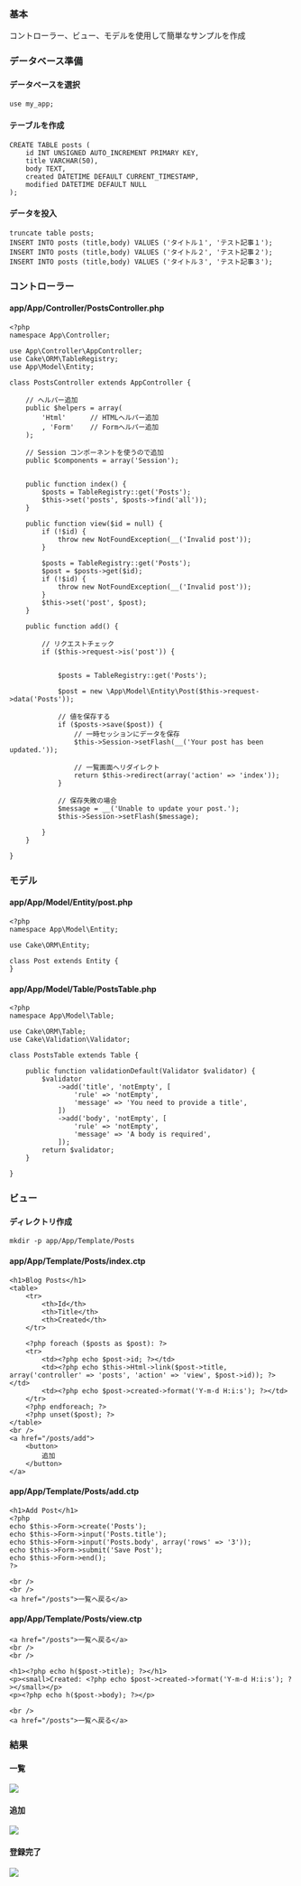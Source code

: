 ### 基本
コントローラー、ビュー、モデルを使用して簡単なサンプルを作成

### データベース準備
#### データベースを選択
```
use my_app;
```

#### テーブルを作成
```
CREATE TABLE posts (
    id INT UNSIGNED AUTO_INCREMENT PRIMARY KEY,
    title VARCHAR(50),
    body TEXT,
    created DATETIME DEFAULT CURRENT_TIMESTAMP,
    modified DATETIME DEFAULT NULL
);
```

#### データを投入
```
truncate table posts;
INSERT INTO posts (title,body) VALUES ('タイトル１', 'テスト記事１');
INSERT INTO posts (title,body) VALUES ('タイトル２', 'テスト記事２');
INSERT INTO posts (title,body) VALUES ('タイトル３', 'テスト記事３');
```

### コントローラー
#### app/App/Controller/PostsController.php
```
<?php
namespace App\Controller;

use App\Controller\AppController;
use Cake\ORM\TableRegistry;
use App\Model\Entity;

class PostsController extends AppController {

	// ヘルパー追加
	public $helpers = array(
		'Html'		// HTMLヘルパー追加
		, 'Form'	// Formヘルパー追加
	);
	
	// Session コンポーネントを使うので追加
	public $components = array('Session');
	
	
	public function index() {
		$posts = TableRegistry::get('Posts');
		$this->set('posts', $posts->find('all'));
	}
	
	public function view($id = null) {
		if (!$id) {
			throw new NotFoundException(__('Invalid post'));
		}

		$posts = TableRegistry::get('Posts');
		$post = $posts->get($id);
		if (!$id) {
			throw new NotFoundException(__('Invalid post'));
		}
		$this->set('post', $post);
	}
	
	public function add() {
		
		// リクエストチェック
		if ($this->request->is('post')) {
			
			
			$posts = TableRegistry::get('Posts');
			
			$post = new \App\Model\Entity\Post($this->request->data('Posts'));
			
			// 値を保存する
			if ($posts->save($post)) {
				// 一時セッションにデータを保存
				$this->Session->setFlash(__('Your post has been updated.'));
				
				// 一覧画面へリダイレクト
				return $this->redirect(array('action' => 'index'));
			}
			
			// 保存失敗の場合
			$message = __('Unable to update your post.');
			$this->Session->setFlash($message);
			
		}
	}
	
}
```

### モデル
#### app/App/Model/Entity/post.php
```
<?php
namespace App\Model\Entity;

use Cake\ORM\Entity;

class Post extends Entity {
}
```

#### app/App/Model/Table/PostsTable.php
```
<?php
namespace App\Model\Table;

use Cake\ORM\Table;
use Cake\Validation\Validator;

class PostsTable extends Table {
	
	public function validationDefault(Validator $validator) {
		$validator
			->add('title', 'notEmpty', [
				'rule' => 'notEmpty',
				'message' => 'You need to provide a title',
			])
			->add('body', 'notEmpty', [
				'rule' => 'notEmpty',
				'message' => 'A body is required',
			]);
		return $validator;
	}
	
}
```


### ビュー
#### ディレクトリ作成
```
mkdir -p app/App/Template/Posts
```

#### app/App/Template/Posts/index.ctp
```
<h1>Blog Posts</h1>
<table>
	<tr>
		<th>Id</th>
		<th>Title</th>
		<th>Created</th>
	</tr>
	
	<?php foreach ($posts as $post): ?>
	<tr>
		<td><?php echo $post->id; ?></td>
		<td><?php echo $this->Html->link($post->title, array('controller' => 'posts', 'action' => 'view', $post->id)); ?></td>
		<td><?php echo $post->created->format('Y-m-d H:i:s'); ?></td>
	</tr>
	<?php endforeach; ?>
	<?php unset($post); ?>
</table>
<br />
<a href="/posts/add">
	<button>
		追加
	</button>
</a>
```

#### app/App/Template/Posts/add.ctp
```
<h1>Add Post</h1>
<?php
echo $this->Form->create('Posts');
echo $this->Form->input('Posts.title');
echo $this->Form->input('Posts.body', array('rows' => '3'));
echo $this->Form->submit('Save Post');
echo $this->Form->end();
?>

<br />
<br />
<a href="/posts">一覧へ戻る</a>
```

#### app/App/Template/Posts/view.ctp
```
<a href="/posts">一覧へ戻る</a>
<br />
<br />

<h1><?php echo h($post->title); ?></h1>
<p><small>Created: <?php echo $post->created->format('Y-m-d H:i:s'); ?></small></p>
<p><?php echo h($post->body); ?></p>

<br />
<a href="/posts">一覧へ戻る</a>
```

### 結果
#### 一覧
<img src="https://raw.githubusercontent.com/mshige1979/cakephp3-sample/master/01_helloworld/items/cakephp3_0002-1.png"></img>

#### 追加
<img src="https://raw.githubusercontent.com/mshige1979/cakephp3-sample/master/01_helloworld/items/cakephp3_0002-2.png"></img>

#### 登録完了
<img src="https://raw.githubusercontent.com/mshige1979/cakephp3-sample/master/01_helloworld/items/cakephp3_0002-3.png"></img>


